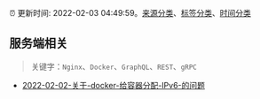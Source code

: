:alarm_clock: 更新时间: 2022-02-03 04:49:59。[来源分类](../README.md)、[标签分类](../TAGS.md)、[时间分类](../TIMELINE.md)

## 服务端相关


> 关键字：`Nginx`、`Docker`、`GraphQL`、`REST`、`gRPC`



- [2022-02-02-关于-docker-给容器分配-IPv6-的问题](https://www.v2ex.com/t/831718) 